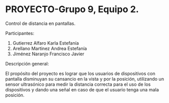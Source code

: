 # PROYECTO-Grupo 9, Equipo 2.
Control de distancia en pantallas.

Participantes:
1. Gutierrez Alfaro Karla Estefanía 
2. Arellano Martinez Andrea Estefanía 
3. Jiménez Naranjo Francisco Javier


Descripción general:

El propósito del proyecto es lograr que los usuarios de dispositivos con pantalla disminuyan su cansancio en la vista y por la posición, utilizando un sensor ultrasónico para medir la distancia correcta para el uso de los dispositivos y dando una señal en caso de que el usuario tenga una mala posición.
